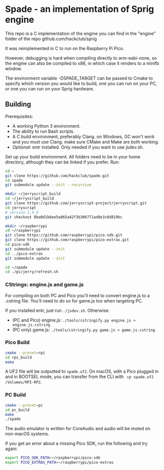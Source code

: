 # Spade - an implementation of Sprig engine

This repo is a C implementation of the engine you can find in the "engine" folder of the repo github.com/hackclub/sprig

It was reimplemented in C to run on the Raspberry Pi Pico.

However, debugging is hard when compiling directly to arm-eabi-none, so the engine can also be compiled to x86, in which case it renders to a minifb window.

The environment variable -DSPADE_TARGET can be passed to Cmake to specify which version you would like to build, one you can run on your PC, or one you can run on your Sprig hardware.

## Building

Prerequisites:

- A working Python 3 environment.
- The ability to run Bash scripts.
- A C build environment, preferably Clang. on Windows, GC won't work and you must use Clang. make sure CMake and Make are both working.
- *Optional:* entr installed. Only needed if you want to use jsdev.sh.

Set up your build environment. All folders need to be in your home directory, although they can be linked if you prefer. Run:

```sh
cd ~
git clone https://github.com/hackclub/spade.git
cd spade
git submodule update --init --recursive

mkdir ~/jerryscript_build
cd ~/jerryscript_build
git clone https://github.com/jerryscript-project/jerryscript.git
cd jerryscript
# version 2.4.0
git checkout 8ba0d1b6ee5a065a42f3b306771ad8e3c0d819bc

mkdir ~/raspberrypi
cd ~/raspberrypi
git clone https://github.com/raspberrypi/pico-sdk.git
git clone https://github.com/raspberrypi/pico-extras.git
cd pico-sdk
git submodule update --init
cd ../pico-extras
git submodule update --init

cd ~/spade
cd ./pc/jerry/refresh.sh
```

### CStrings: engine.js and game.js

For compiling on both PC and Pico you'll need to convert engine.js to a .cstring file. You'll need to do so for game.js too when targeting PC.

If you installed entr, just run `./jsdev.sh`. Otherwise:

- (PC and Pico) engine.js: `./tools/cstringify.py engine.js > engine.js.cstring`
- (PC only) game.js: `./tools/cstringify.py game.js > game.js.cstring`

### Pico Build

```sh
cmake --preset=rpi
cd rpi_build
make
```

A UF2 file will be outputted to `spade.uf2`. On macOS, with a Pico plugged in and in BOOTSEL mode, you can transfer from the CLI with `
cp spade.uf2 /Volumes/RPI-RP2`.

### PC Build

```sh
cmake --preset=pc
cd pc_build
make
./spade
```

The audio emulator is written for CoreAudio and audio will be muted on non-macOS systems.

If you get an error about a missing Pico SDK, run the following and try again:

```sh
export PICO_SDK_PATH=~/raspberrypi/pico-sdk
export PICO_EXTRAS_PATH=~/raspberrypi/pico-extras
```